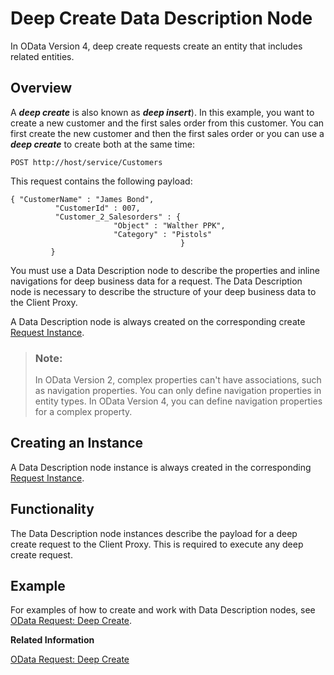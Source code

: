 <!-- loio03bc28091f0d4d6790d45fdbd1e2fbad -->

# Deep Create Data Description Node

In OData Version 4, deep create requests create an entity that includes related entities.



<a name="loio03bc28091f0d4d6790d45fdbd1e2fbad__section_b4c_czm_4tb"/>

## Overview

A ***deep create*** is also known as ***deep insert***\). In this example, you want to create a new customer and the first sales order from this customer. You can first create the new customer and then the first sales order or you can use a ***deep create*** to create both at the same time:

```
POST http://host/service/Customers
```

This request contains the following payload:

```
{ "CustomerName" : "James Bond",
          "CustomerId" : 007, 
          "Customer_2_Salesorders" : { 
                       "Object" : "Walther PPK", 
                       "Category" : "Pistols" 
                                      }
         }
```

You must use a Data Description node to describe the properties and inline navigations for deep business data for a request. The Data Description node is necessary to describe the structure of your deep business data to the Client Proxy.

A Data Description node is always created on the corresponding create [Request Instance](request-instance-7bda471.md).

> ### Note:  
> In OData Version 2, complex properties can't have associations, such as navigation properties. You can only define navigation properties in entity types. In OData Version 4, you can define navigation properties for a complex property.



<a name="loio03bc28091f0d4d6790d45fdbd1e2fbad__section_osh_dzm_4tb"/>

## Creating an Instance

A Data Description node instance is always created in the corresponding [Request Instance](request-instance-7bda471.md).



<a name="loio03bc28091f0d4d6790d45fdbd1e2fbad__section_us5_dzm_4tb"/>

## Functionality

The Data Description node instances describe the payload for a deep create request to the Client Proxy. This is required to execute any deep create request.



<a name="loio03bc28091f0d4d6790d45fdbd1e2fbad__section_byw_2zm_4tb"/>

## Example

For examples of how to create and work with Data Description nodes, see [OData Request: Deep Create](odata-request-deep-create-c892396.md).

**Related Information**  


[OData Request: Deep Create](odata-request-deep-create-c892396.md "Create an OData request to execute a “deep create” (deep insert) in the Client Proxy instance.")

